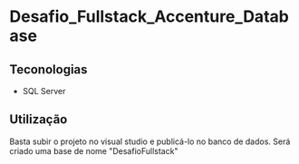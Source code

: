# Desafio_Fullstack_Accenture_Database

## Teconologias

- SQL Server

## Utilização

Basta subir o projeto no visual studio e publicá-lo no banco de dados.
Será criado uma base de nome "DesafioFullstack"

